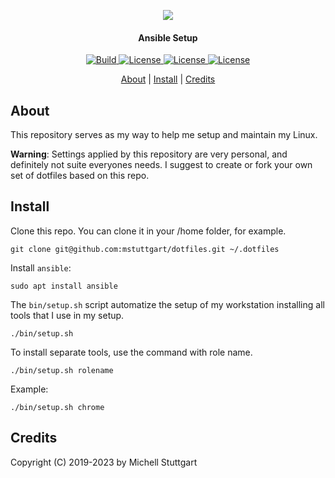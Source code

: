 <p align="center">
  <a href="https://github.com/mstuttgart/dotfiles">
  <img src="https://emojipedia-us.s3.dualstack.us-west-1.amazonaws.com/thumbs/160/emojione/178/robot-face_1f916.png"></a>
  <h4 align="center">Ansible Setup</h4>
</p>

<p align="center">
  <a href="https://travis-ci.org/mstuttgart/dotfiles">
    <img src="https://img.shields.io/travis/mstuttgart/dotfiles/master.svg?style=for-the-badge&color=bed5c5" alt="Build">
  </a>
  <a href="https://github.com/mstuttgart/dotfiles">
    <img src="https://img.shields.io/badge/OS-Linux-informational?style=for-the-badge&logo=linux&logoColor=white&color=bed5c5" alt="License">
  </a>
  <a href="https://github.com/mstuttgart/dotfiles">
    <img src="https://img.shields.io/badge/Tools-Ansible-informational?style=for-the-badge&logo=ansible&logoColor=white&color=bed5c5" alt="License">
  </a>
  <a href="https://github.com/mstuttgart/dotfiles/blob/master/LICENSE">
    <img src="https://img.shields.io/github/license/mstuttgart/dotfiles.svg?style=for-the-badge&color=bed5c5" alt="License">
  </a>
</p>

<p align="center">
  <a href="#about">About</a> |
  <a href="#install">Install</a> |
  <a href="#credits">Credits</a>
</p>

## About

This repository serves as my way to help me setup and maintain my Linux. 

**Warning**: Settings applied by this repository are very personal, and definitely not suite everyones needs. I suggest to create or fork your own set of dotfiles based on this repo.

## Install

Clone this repo. You can clone it in your /home folder, for example.

```
git clone git@github.com:mstuttgart/dotfiles.git ~/.dotfiles
```

Install `ansible`:

```
sudo apt install ansible
```

The `bin/setup.sh` script automatize the setup of my workstation installing all tools that I use in my setup.

```
./bin/setup.sh
```

To install separate tools, use the command with role name.


```
./bin/setup.sh rolename
```

Example:


```
./bin/setup.sh chrome
```

## Credits

Copyright (C) 2019-2023 by Michell Stuttgart
